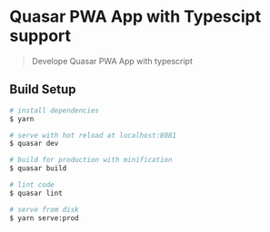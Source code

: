 # Quasar PWA App with Typescipt support

> Develope Quasar PWA App with typescript

## Build Setup

``` bash
# install dependencies
$ yarn

# serve with hot reload at localhost:8081
$ quasar dev

# build for production with minification
$ quasar build

# lint code
$ quasar lint

# serve from disk
$ yarn serve:prod
```
